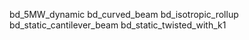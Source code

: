 bd_5MW_dynamic
bd_curved_beam
bd_isotropic_rollup
bd_static_cantilever_beam
bd_static_twisted_with_k1
